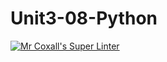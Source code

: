 # Unit3-08-Python
[![Mr Coxall's Super Linter](https://github.com/ICS3U-Programming-TamerZ/workflows/Mr%20Coxall's%20Super%20Linter/badge.svg)](https://github.com/ICS3U-Programming-TamerZ/actions/)
